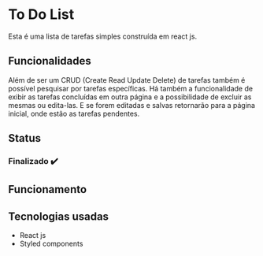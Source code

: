 # To Do List

Esta é uma lista de tarefas simples construída em react js.

## Funcionalidades
Além de ser um CRUD (Create Read Update Delete) de tarefas também é possível pesquisar por tarefas específicas.
Há também a funcionalidade de exibir as tarefas concluídas em outra página e a possibilidade de excluir as mesmas ou edita-las. E se forem editadas e salvas retornarão para a página inicial, onde estão as tarefas pendentes.

## Status
### Finalizado ✔️

## Funcionamento


## Tecnologias usadas
- React js
- Styled components

